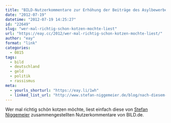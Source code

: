 ```yaml
---
title: "BILD-Nutzerkommentare zur Erhöhung der Beiträge des Asylbewerberleistungsgesetzes"
date: "2012-07-19"
datetime: "2012-07-19 14:25:27"
id: "22649"
slug: "wer-mal-richtig-schon-kotzen-mochte-liest"
url: "https://eay.cc/2012/wer-mal-richtig-schon-kotzen-mochte-liest/"
author: "eay"
format: "link"
categories:
  - 0815
tags:
  - bild
  - deutschland
  - geld
  - politik
  - rassismus
meta:
  - yourls_shorturl: "https://eay.li/1wh"
  - linked_list_url: "http://www.stefan-niggemeier.de/blog/nach-diesem-urteil-sollten-wir-uns-ueber-die-nsu-nicht-mehr-wundern/"
---
```


Wer mal richtig schön kotzen möchte, liest einfach diese von [Stefan Niggemeier](http://www.stefan-niggemeier.de/) zusammengestellten Nutzerkommentare von BILD.de.

